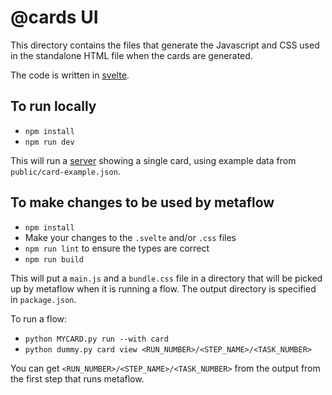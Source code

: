 # @cards UI

This directory contains the files that generate the Javascript and CSS used in the standalone HTML file when the cards are generated.

The code is written in [svelte](https://svelte.dev/).

## To run locally

- `npm install`
- `npm run dev`

This will run a [server](http://localhost:8080) showing a single card, using example data from `public/card-example.json`.

## To make changes to be used by metaflow

- `npm install`
- Make your changes to the `.svelte` and/or `.css` files
- `npm run lint` to ensure the types are correct
- `npm run build`

This will put a `main.js` and a `bundle.css` file in a directory that will be picked up by metaflow when it is running a flow. The output directory is specified in `package.json`.

To run a flow:

- `python MYCARD.py run --with card`
- `python dummy.py card view <RUN_NUMBER>/<STEP_NAME>/<TASK_NUMBER>`

You can get `<RUN_NUMBER>/<STEP_NAME>/<TASK_NUMBER>` from the output from the first step that runs metaflow.
